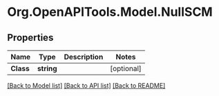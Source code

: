 # Org.OpenAPITools.Model.NullSCM

## Properties

Name | Type | Description | Notes
------------ | ------------- | ------------- | -------------
**Class** | **string** |  | [optional] 

[[Back to Model list]](../../README.md#documentation-for-models) [[Back to API list]](../../README.md#documentation-for-api-endpoints) [[Back to README]](../../README.md)

